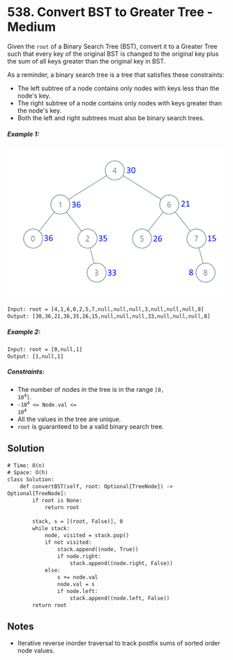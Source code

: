 # 538. Convert BST to Greater Tree - Medium

Given the `root` of a Binary Search Tree (BST), convert it to a Greater Tree such that every key of the original BST is changed to the original key plus the sum of all keys greater than the original key in BST.

As a reminder, a binary search tree is a tree that satisfies these constraints:

- The left subtree of a node contains only nodes with keys less than the node's key.
- The right subtree of a node contains only nodes with keys greater than the node's key.
- Both the left and right subtrees must also be binary search trees.


##### Example 1:

![](../assets/538-tree.png)

```
Input: root = [4,1,6,0,2,5,7,null,null,null,3,null,null,null,8]
Output: [30,36,21,36,35,26,15,null,null,null,33,null,null,null,8]
```

##### Example 2:

```
Input: root = [0,null,1]
Output: [1,null,1]
```

##### Constraints:

- The number of nodes in the tree is in the range <code>[0, 10<sup>4</sup>]</code>.
- <code>-10<sup>4</sup> <= Node.val <= 10<sup>4</sup></code>
- All the values in the tree are unique.
- `root` is guaranteed to be a valid binary search tree.

## Solution

```
# Time: O(n)
# Space: O(h)
class Solution:
    def convertBST(self, root: Optional[TreeNode]) -> Optional[TreeNode]:
        if root is None:
            return root
            
        stack, s = [(root, False)], 0
        while stack:
            node, visited = stack.pop()
            if not visited:
                stack.append((node, True))
                if node.right:
                    stack.append((node.right, False))
            else:
                s += node.val
                node.val = s
                if node.left:
                    stack.append((node.left, False))
        return root
```

## Notes
- Iterative reverse inorder traversal to track postfix sums of sorted order node values.